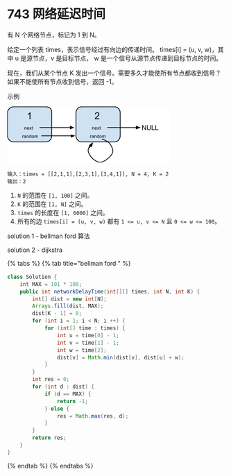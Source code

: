 # 743 网络延迟时间

有 N 个网络节点，标记为 1 到 N。

给定一个列表 times，表示信号经过有向边的传递时间。 times\[i\] = \(u, v, w\)，其中 u 是源节点，v 是目标节点， w 是一个信号从源节点传递到目标节点的时间。

现在，我们从某个节点 K 发出一个信号。需要多久才能使所有节点都收到信号？如果不能使所有节点收到信号，返回 -1。

示例

![](../../.gitbook/assets/image%20%284%29.png)



```text
输入：times = [[2,1,1],[2,3,1],[3,4,1]], N = 4, K = 2
输出：2
```



1. `N` 的范围在 `[1, 100]` 之间。
2. `K` 的范围在 `[1, N]` 之间。
3. `times` 的长度在 `[1, 6000]` 之间。
4.  所有的边 `times[i] = (u, v, w)` 都有 `1 <= u, v <= N` 且 `0 <= w <= 100`。

solution 1 - bellman ford 算法

solution 2 - dijkstra

{% tabs %}
{% tab title="bellman ford " %}
```java
class Solution {
    int MAX = 101 * 100;
    public int networkDelayTime(int[][] times, int N, int K) {
        int[] dist = new int[N];
        Arrays.fill(dist, MAX);
        dist[K - 1] = 0;
        for (int i = 1; i < N; i ++) {
            for (int[] time : times) {
                int u = time[0] - 1; 
                int v = time[1] - 1;
                int w = time[2];
                dist[v] = Math.min(dist[v], dist[u] + w);
            }
        }
        int res = 0;
        for (int d : dist) {
            if (d == MAX) {
                return -1;
            } else {
                res = Math.max(res, d);
            }
        }
        return res;
    }
}
```
{% endtab %}
{% endtabs %}





